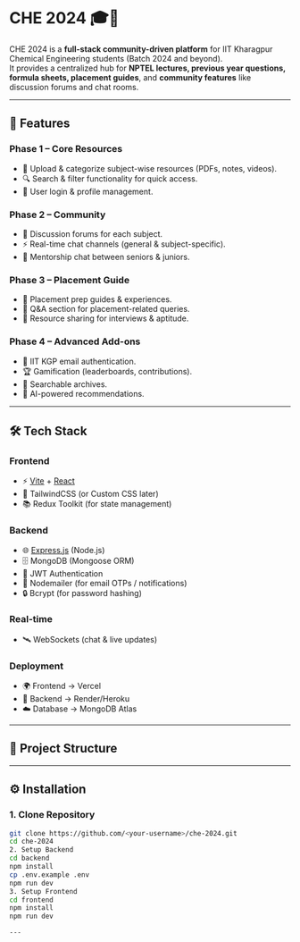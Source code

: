 # CHE 2024 🎓📘

CHE 2024 is a **full-stack community-driven platform** for IIT Kharagpur Chemical Engineering students (Batch 2024 and beyond).  
It provides a centralized hub for **NPTEL lectures, previous year questions, formula sheets, placement guides**, and **community features** like discussion forums and chat rooms.  

---

## 🚀 Features

### Phase 1 – Core Resources
- 📂 Upload & categorize subject-wise resources (PDFs, notes, videos).
- 🔍 Search & filter functionality for quick access.
- 👤 User login & profile management.

### Phase 2 – Community
- 💬 Discussion forums for each subject.
- ⚡ Real-time chat channels (general & subject-specific).
- 🤝 Mentorship chat between seniors & juniors.

### Phase 3 – Placement Guide
- 📑 Placement prep guides & experiences.
- 📝 Q&A section for placement-related queries.
- 🎯 Resource sharing for interviews & aptitude.

### Phase 4 – Advanced Add-ons
- 📧 IIT KGP email authentication.
- 🏆 Gamification (leaderboards, contributions).
- 🔎 Searchable archives.
- 🤖 AI-powered recommendations.

---

## 🛠️ Tech Stack

### Frontend
- ⚡ [Vite](https://vitejs.dev/) + [React](https://react.dev/)
- 🎨 TailwindCSS (or Custom CSS later)
- 📚 Redux Toolkit (for state management)

### Backend
- 🌐 [Express.js](https://expressjs.com/) (Node.js)
- 🗄️ MongoDB (Mongoose ORM)
- 🔑 JWT Authentication
- 📧 Nodemailer (for email OTPs / notifications)
- 🔒 Bcrypt (for password hashing)

### Real-time
- 🛰️ WebSockets (chat & live updates)

### Deployment
- 🌍 Frontend → Vercel
- 🔧 Backend → Render/Heroku
- ☁️ Database → MongoDB Atlas

---

## 📂 Project Structure

---

## ⚙️ Installation

### 1. Clone Repository
```bash
git clone https://github.com/<your-username>/che-2024.git
cd che-2024
2. Setup Backend
cd backend
npm install
cp .env.example .env
npm run dev
3. Setup Frontend
cd frontend
npm install
npm run dev

---



